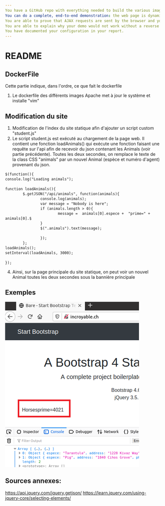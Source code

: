 ```yaml
---
You have a GitHub repo with everything needed to build the various images.
You can do a complete, end-to-end demonstration: the web page is dynamically updated every few seconds (with the data coming from the dynamic backend).
You are able to prove that AJAX requests are sent by the browser and you can show the content of th responses.
You are able to explain why your demo would not work without a reverse proxy (because of a security restriction).
You have documented your configuration in your report.
---
```




# README

## **DockerFile**

Cette partie indique, dans l'ordre, ce que fait le dockerfile

1) Le dockerfile des différents images Apache met à jour le système et installe "vim"

## **Modification du site**
1) Modification de l'index du site statique afin d'ajouter un script custom "student.js"
2) Le script student.js est exécuté au chargement de la page web. Il contient une fonction loadAnimals() qui exécute une fonction faisant une requête sur l'api afin de recevoir du json contenant les Animals (voir partie précédente). Toutes les deux secondes, on remplace le texte de la class CSS "animals" par un nouvel Animal (espèce et numéro d'agent) provenant du json.
```
$(function(){
console.log("Loading animals");

function loadAnimals(){
        $.getJSON("/api/animals", function(animals){
                console.log(animals);
                var message = "Nobody is here";
                if (animals.length > 0){
                        message =  animals[0].espece +  "prime=" + animals[0].$
                }
                $(".animals").text(message);

                });
        };
loadAnimals();
setInterval(loadAnimals, 3000);

});
```


4) Ainsi, sur la page principale du site statique, on peut voir un nouvel Animal toutes les deux secondes sous la bannière principale

## Exemples

![exemple](assets/exemple.PNG)



## Sources annexes:

https://api.jquery.com/jquery.getjson/
https://learn.jquery.com/using-jquery-core/selecting-elements/
